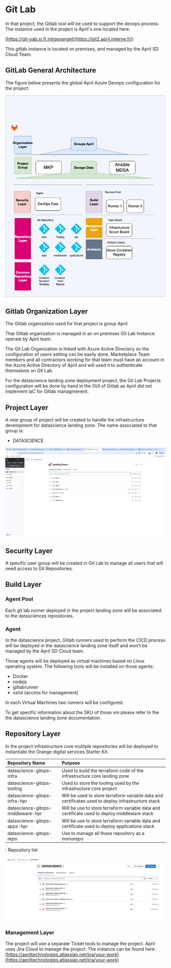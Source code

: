 # Git Lab

In that project, the Gitlab tool will be used to support the
devops process. The instance used in the project is April's one located
here:

[https://git-oab.si.fr.intraoranget](https://git2.april.interne.fr/)

This gitlab instance is located on premises, and managed by the April SD Cloud Team.

## GitLab General Architecture

The figure below presents the global April Azure Devops configuration
for the project.

![Gitlab Configuration](./assets/4-devops-process/image38.png)

## Gitlab Organization Layer

The Gitlab organization used for that project is group April.

That Gitlab organization is managed in an on premises Git Lab Instance operate by April team.

The Git Lab Organization is linked with Azure Active Directory so the configuration of users setting can be easily done.
Marketplace Team members and all contractors working for that team must have an account in the Azure Active Directory
of April and will used it to authenticate themselves on Git Lab.

For the datascience landing zone deployment project, the Git Lab Projects configuration will be done by hand in the GUI of Gitlab as
April did not implement IaC for Gitlab managmenent.

## Project Layer

A new group of project will be created to handle the infrastructure
development for datascience landing zone. The name associated to that group is:

- DATASCIENCE

![Gitlab group configuration](./assets/4-devops-process/datascience-group.png)

## Security Layer

A specific user group will be created in Git Lab to manage all users that will need access to Git Repositories.

## Build Layer

### Agent Pool

Each git lab runner deployed in the project landing zone will be associated to the datasciences repositories.

### Agent

In the datascience project, Gitlab runners used to perform the CICD process will be deployed in the datascience landing zone itself
and won't be managed by the April SD Cloud team.

Those agents will be deployed as virtual machines based on Linux operating system. The following tools will be installed on those agents:

- Docker
- nodejs
- gitlabrunner
- sshd (access for management)

In each Virtual Machines two runners will be configured.

To get specific information about the SKU of those vm please refer to the the datascience landing zone documentation.

## Repository Layer

In the project infrastructure core multiple repositories will be
deployed to instantiate the Orange digital services Starter Kit.

| Repository Name                   | Purpose                                                                                              |
| :-------------------------------- | :------------------------------------------------------ |
| datascience-gitops-infra          | Used to build the terraform code of the infrastructure core landing zone                             |
| datascience-gitops-tooling        | Used to store the tooling used by the infrastructure core project                                    |
| datascience-gitops-infra-hpr      | Will be used to store terraform variable data and certificates used to deploy infrastructure stack   |
| datascience-gitops-middleware-hpr | Will be use to store terraform variable data and certificate used to deploy middleware stack         |
| datascience-gitops-apps-hpr       | Will be use to store terraform variable data and certificate used to deploy applications stack       |
| datascience-gitops-repo           | Use to manage all those repository as a monorepo                                                     |

: Repository list

![Gitops repository configuration](./assets/4-devops-process/gitops-project-list.png)

### Management Layer

The project will use a separate Ticket tools to manage the project. April uses Jira Cloud to manage the project. The instance can
be found here: [https://apriltechnologies.atlassian.net/jira/your-work](https://apriltechnologies.atlassian.net/jira/your-work)
